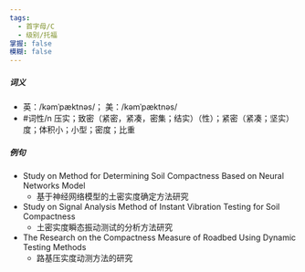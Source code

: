 ```yaml
---
tags:
  - 首字母/C
  - 级别/托福
掌握: false
模糊: false
---
```

##### 词义
- 英：/kəmˈpæktnəs/； 美：/kəmˈpæktnəs/
- #词性/n  压实；致密（紧密，紧凑，密集；结实）（性）；紧密（紧凑；坚实）度；体积小；小型；密度；比重
##### 例句
- Study on Method for Determining Soil Compactness Based on Neural Networks Model
	- 基于神经网络模型的土密实度确定方法研究
- Study on Signal Analysis Method of Instant Vibration Testing for Soil Compactness
	- 土密实度瞬态振动测试的分析方法研究
- The Research on the Compactness Measure of Roadbed Using Dynamic Testing Methods
	- 路基压实度动测方法的研究

